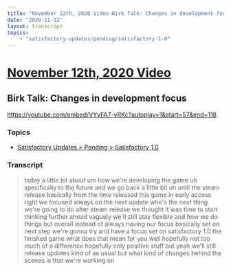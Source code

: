 ```yaml
---
title: "November 12th, 2020 Video Birk Talk: Changes in development focus"
date: "2020-11-12"
layout: transcript
topics:
    - "satisfactory-updates/pending/satisfactory-1-0"
---
```

# [November 12th, 2020 Video](../2020-11-12.md)
## Birk Talk: Changes in development focus
https://youtube.com/embed/VYyFA7-yRKc?autoplay=1&start=57&end=118

### Topics
* [Satisfactory Updates > Pending > Satisfactory 1.0](../topics/satisfactory-updates/pending/satisfactory-1-0.md)

### Transcript

> today a little bit about um how we're developing the game uh specifically to the future and we go back a little bit uh until the steam release basically from the time released this game in early access right we focused always on the next update who's the next thing we're going to do after steam release we thought it was time to start thinking further ahead vaguely we'll still stay flexible and how we do things but overall instead of always having our focus basically set on next step we're gonna try and have a focus set on satisfactory 1.0 the finished game what does that mean for you well hopefully not too much of a difference hopefully only positive stuff but yeah we'll still release updates kind of as usual but what kind of changes behind the scenes is that we're working on
